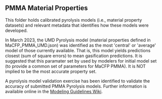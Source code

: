 ## PMMA Material Properties

This folder holds calibrated pyrolysis models (i.e., material property datasets) and relevant metadata that identifies how these models were developed.

In March 2023, the UMD Pyrolysis model (material properties defined in MaCFP\_PMMA\_UMD.json) was identified as the most 'central' or 'average' model of those currently available. That is, this model yields predictions closest (sum of square errors) to mean gasification predictions. It is suggested that this paramater set by used by modelers for initial model set (to provide a common set of parameters for MaCFP PMMA). It is NOT implied to be the most accurate property set.

A pyrolysis model validation exercise has been identified to validate the accuracy of submitted PMMA Pyrolysis models. Further information is available online in the [Modeling Guidelines Wiki](https://github.com/MaCFP/macfp-db/wiki/MaCFP-2023-Modeling-Guidelines#additional-guidelines-for-nist-gasification-apparatus).